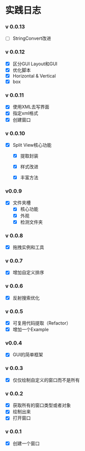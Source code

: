 # 实践日志

### v 0.0.13

- [ ] StringConvert改进

### v 0.0.12

- [x] 区分GUI Layout和GUI
- [x] 优化脚本
- [x] Horizontal & Vertical
- [x] box

### v 0.0.11

- [x] 使用XML去写界面
- [x] 指定xml格式
- [x] 创建窗口

### v 0.0.10

* [x] Split View核心功能
  * [x] 提取封装
  * [x] 样式改进
  * [x] 丰富方法


### v0.0.9

- [x] 文件夹槽
  - [x] 核心功能
  - [x] 外观
  - [x] 检测文件夹

### v 0.0.8

- [x] 拖拽实例和工具

### v 0.0.7

- [x] 增加自定义排序

### v 0.0.6

- [x] 反射搜索优化

### v 0.0.5

- [x] 可复用代码提取（Refactor）
- [x] 增加一个Example

### v0.0.4

- [x] GUI的简单框架

### v 0.0.3

- [x] 仅仅绘制自定义的窗口而不是所有


### v 0.0.2

- [x] 获取所有的窗口类型或者对象
- [x] 绘制出来
- [x] 打开窗口

### v 0.0.1

- [x] 创建一个窗口